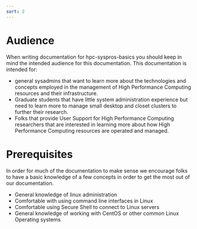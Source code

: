 ```yaml
---
sort: 2
---
```


# Audience

When writing documentation for hpc-syspros-basics you should keep in mind the intended audience for this documentation. This documentation is intended for:

* general sysadmins that want to learn more about the technologies and concepts employed in the management of High Performance Computing resources and their infrastructure.
* Graduate students that have little system administration experience but need to learn more to manage small desktop and closet clusters to further their research.
* Folks that provide User Support for High Performance Computing researchers that are interested in learning more about how High Performance Computing resources are operated and managed.

# Prerequisites

In order for much of the documentation to make sense we encourage folks to have a basic knowledge of a few concepts in order to get the most out of our documentation.

* General knowledge of linux administration
* Comfortable with using command line interfaces in Linux
* Comfortable using Secure Shell to connect to Linux servers
* General knowledge of working with CentOS or other common Linux Operating systems
